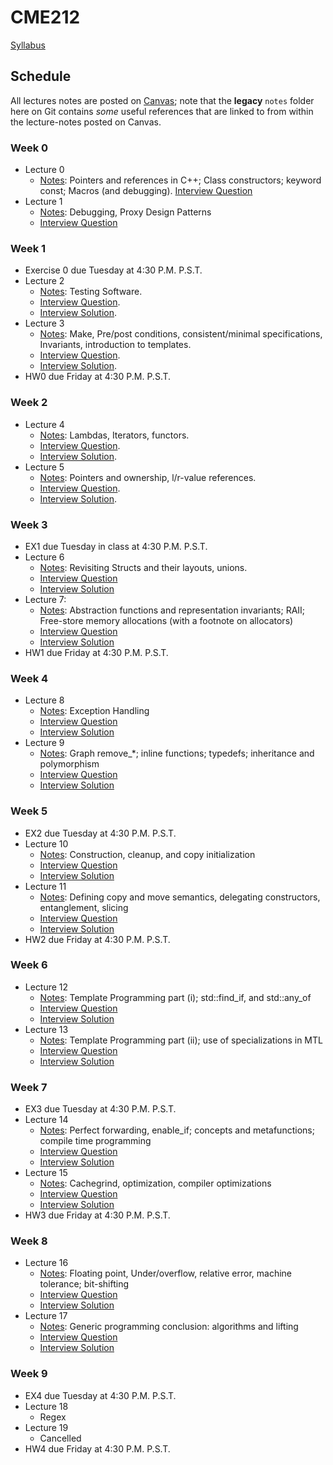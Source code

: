 # CME212
[Syllabus](https://github.com/cme212/course/blob/master/syllabus.md)

## Schedule
All lectures notes are posted on [Canvas](https://canvas.stanford.edu/courses/146975); note that the **legacy** `notes` folder here on Git contains _some_ useful references that are linked to from within the lecture-notes posted on Canvas.

### Week 0
  - Lecture 0
    - [Notes](https://canvas.stanford.edu/files/8954213/download?download_frd=1): Pointers and references in C++; Class constructors; keyword const; Macros (and debugging). [Interview Question](https://canvas.stanford.edu/files/8954214/download?download_frd=1)
  - Lecture 1
    - [Notes](https://canvas.stanford.edu/files/8997678/download?download_frd=1): Debugging, Proxy Design Patterns
    - [Interview
Question](https://canvas.stanford.edu/files/8997677/download?download_frd=1)
### Week 1
 - Exercise 0 due Tuesday at 4:30 P.M. P.S.T.
 - Lecture 2
   - [Notes](https://canvas.stanford.edu/files/9028205/download?download_frd=1): Testing Software.
   - [Interview
Question](https://canvas.stanford.edu/files/9028205/download?download_frd=1).
   - [Interview
Solution](https://canvas.stanford.edu/files/9028202/download?download_frd=1).
 - Lecture 3
   - [Notes](https://canvas.stanford.edu/files/9047447/download?download_frd=1): Make, Pre/post conditions, consistent/minimal specifications, Invariants, introduction to templates.
   - [Interview Question](https://canvas.stanford.edu/files/9047444/download?download_frd=1).
   - [Interview Solution](https://canvas.stanford.edu/files/9047445/download?download_frd=1).
 - HW0 due Friday at 4:30 P.M. P.S.T.
### Week 2
 - Lecture 4
   - [Notes](https://canvas.stanford.edu/files/9061293/download?download_frd=1): Lambdas, Iterators, functors.
   - [Interview Question](https://canvas.stanford.edu/files/9061288/download?download_frd=1).
   - [Interview Solution](https://canvas.stanford.edu/files/9061292/download?download_frd=1).
 - Lecture 5
   - [Notes](https://canvas.stanford.edu/files/9061291/download?download_frd=1): Pointers and ownership, l/r-value references.
   - [Interview Question](https://canvas.stanford.edu/files/9061289/download?download_frd=1).
   - [Interview Solution](https://canvas.stanford.edu/files/9061290/download?download_frd=1).
### Week 3
 - EX1  due Tuesday in class at 4:30 P.M. P.S.T.
 - Lecture 6 
   - [Notes](https://canvas.stanford.edu/files/9105215/download?download_frd=1): Revisiting Structs and their layouts, unions.
   - [Interview Question](https://canvas.stanford.edu/files/9105213/download?download_frd=1)
   - [Interview Solution](https://canvas.stanford.edu/files/9105214/download?download_frd=1)
 - Lecture 7: 
   - [Notes](https://canvas.stanford.edu/files/9105212/download?download_frd=1): Abstraction functions and representation invariants; RAII; Free-store memory allocations (with a footnote on allocators)
   - [Interview Question](https://canvas.stanford.edu/files/9105210/download?download_frd=1)
   - [Interview Solution](https://canvas.stanford.edu/files/9105211/download?download_frd=1)
 - HW1 due Friday at 4:30 P.M. P.S.T.
### Week 4
 - Lecture 8 
   - [Notes](https://canvas.stanford.edu/files/9174932/download?download_frd=1): Exception Handling
   - [Interview Question](https://canvas.stanford.edu/files/9174927/download?download_frd=1)
   - [Interview Solution](https://canvas.stanford.edu/files/9174930/download?download_frd=1)
 - Lecture 9
   - [Notes](https://canvas.stanford.edu/files/9174931/download?download_frd=1): Graph remove_\*; inline functions; typedefs; inheritance and polymorphism
   - [Interview Question](https://canvas.stanford.edu/files/9174928/download?download_frd=1)
   - [Interview Solution](https://canvas.stanford.edu/files/9174929/download?download_frd=1)
### Week 5
 - EX2 due Tuesday at 4:30 P.M. P.S.T.
 - Lecture 10
   - [Notes](https://canvas.stanford.edu/files/9234925/download?download_frd=1): Construction, cleanup, and copy initialization
   - [Interview Question](https://canvas.stanford.edu/files/9234922/download?download_frd=1)
   - [Interview Solution](https://canvas.stanford.edu/files/9234923/download?download_frd=1)
 - Lecture 11
   - [Notes](https://canvas.stanford.edu/files/9234924/download?download_frd=1): Defining copy and move semantics, delegating constructors, entanglement, slicing
   - [Interview Question](https://canvas.stanford.edu/files/9234920/download?download_frd=1)
   - [Interview Solution](https://canvas.stanford.edu/files/9234921/download?download_frd=1)
 - HW2 due Friday at 4:30 P.M. P.S.T.
### Week 6
 - Lecture 12 
   - [Notes](https://canvas.stanford.edu/files/9299719/download?download_frd=1): Template Programming part (i); std::find_if, and std::any_of
   - [Interview Question](https://canvas.stanford.edu/files/9299717/download?download_frd=1)
   - [Interview Solution](https://canvas.stanford.edu/files/9299718/download?download_frd=1)
 - Lecture 13
   - [Notes](https://canvas.stanford.edu/files/9299720/download?download_frd=1): Template Programming part (ii); use of specializations in MTL
   - [Interview Question](https://canvas.stanford.edu/files/9299715/download?download_frd=1)
   - [Interview Solution](https://canvas.stanford.edu/files/9299716/download?download_frd=1)
### Week 7
 - EX3 due Tuesday at 4:30 P.M. P.S.T.
 - Lecture 14
   - [Notes](https://canvas.stanford.edu/files/9333040/download?download_frd=1): Perfect forwarding, enable_if; concepts and metafunctions; compile time programming
   - [Interview Question](https://canvas.stanford.edu/files/9333038/download?download_frd=1)
   - [Interview Solution](https://canvas.stanford.edu/files/9333039/download?download_frd=1)
 - Lecture 15
   - [Notes](https://canvas.stanford.edu/files/9333041/download?download_frd=1): Cachegrind, optimization, compiler optimizations
   - [Interview Question](https://canvas.stanford.edu/files/9333036/download?download_frd=1)
   - [Interview Solution](https://canvas.stanford.edu/files/9333037/download?download_frd=1)
 - HW3 due Friday at 4:30 P.M. P.S.T.
### Week 8
 - Lecture 16
   - [Notes](https://canvas.stanford.edu/files/9395962/download?download_frd=1): Floating point, Under/overflow, relative error, machine tolerance; bit-shifting
   - [Interview Question](https://canvas.stanford.edu/files/9395959/download?download_frd=1)
   - [Interview Solution](https://canvas.stanford.edu/files/9395960/download?download_frd=1)
 - Lecture 17
   - [Notes](https://canvas.stanford.edu/files/9395961/download?download_frd=1): Generic programming conclusion: algorithms and lifting
   - [Interview Question](https://canvas.stanford.edu/files/9395956/download?download_frd=1)
   - [Interview Solution](https://canvas.stanford.edu/files/9395957/download?download_frd=1)
### Week 9
 - EX4 due Tuesday at 4:30 P.M. P.S.T.
 - Lecture 18
   - Regex
 - Lecture 19
   - Cancelled
 - HW4 due Friday at 4:30 P.M. P.S.T.















